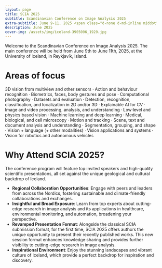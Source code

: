 ```yaml
---
layout: page
title: SCIA 2025
subtitle: Scandinavian Conference on Image Analysis 2025
extra-subtitle: June 9-11, 2025 <span class="d-none d-md-inline middot">&middot;</span> Reykjavík, Island
description: June 2025
cover-img: /assets/img/iceland-3905006_1920.jpg
---
```



Welcome to the Scandinavian Conference on Image Analysis 2025. The main conference will be held from June 9th to June 11th, 2025, at the University of Iceland, in Reykjavík, Island.

# Areas of focus

3D vision from multiview and other sensors
<span class="d-none d-md-inline middot">&middot;</span> Action and behaviour recognition
<span class="d-none d-md-inline middot">&middot;</span> Biometrics, faces, body gestures and pose
<span class="d-none d-md-inline middot">&middot;</span> Computational photography
<span class="d-none d-md-inline middot">&middot;</span> Datasets and evaluation
<span class="d-none d-md-inline middot">&middot;</span> Detection, recognition, classification, and localization in 2D and/or 3D
<span class="d-none d-md-inline middot">&middot;</span> Explainable AI for CV
<span class="d-none d-md-inline middot">&middot;</span> Image and video processing, analysis, and understanding
<span class="d-none d-md-inline middot">&middot;</span> Low<span class="d-none d-md-inline middot">&middot;</span>level and physics<span class="d-none d-md-inline middot">&middot;</span>based vision
<span class="d-none d-md-inline middot">&middot;</span> Machine learning and deep learning
<span class="d-none d-md-inline middot">&middot;</span> Medical, biological, and cell microscopy
<span class="d-none d-md-inline middot">&middot;</span> Motion and tracking
<span class="d-none d-md-inline middot">&middot;</span> Scene, text and document analysis and understanding
<span class="d-none d-md-inline middot">&middot;</span> Segmentation, grouping, and shape
<span class="d-none d-md-inline middot">&middot;</span> Vision + language (+ other modalities)
<span class="d-none d-md-inline middot">&middot;</span> Vision applications and systems
<span class="d-none d-md-inline middot">&middot;</span> Vision for robotics and autonomous vehicles



# Why Attend SCIA 2025?

The conference program will feature top invited speakers and high-quality scientific presentations, all set against the unique geological and cultural backdrop of Iceland.

- **Regional Collaboration Opportunities**: Engage with peers and leaders from across the Nordics, fostering sustainable and climate-friendly collaborations and exchanges.
- **Insightful and Broad Exposure**: Learn from top experts about cutting-edge research in image analysis and its applications in healthcare, environmental monitoring, and automation, broadening your perspective.
- **Revamped Presentation Format**: Alongside the classical SCIA submission format, for the first time, SCIA 2025 offers authors the unique opportunity to present their recently published works. This new session format enhances knowledge sharing and provides further visibility to cutting-edge research in image analysis.
- **Inspirational Environment**: Enjoy the stunning landscapes and vibrant culture of Iceland, which provide a perfect backdrop for inspiration and discovery. 